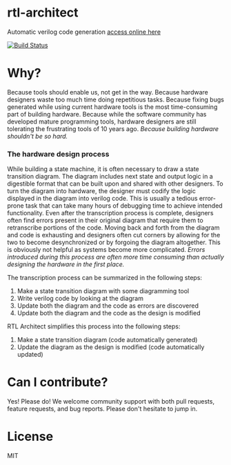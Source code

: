 # rtl-architect
Automatic verilog code generation
[access online here](https://colter5991.github.io/rtl-architect/)

[![Build Status](https://travis-ci.org/colter5991/rtl-architect.svg?branch=master)](https://travis-ci.org/colter5991/rtl-architect)

# Why?

Because tools should enable us, not get in the way.
Because hardware designers waste too much time doing repetitious tasks.
Because fixing bugs generated while using current hardware tools is the most time-consuming part of building hardware.
Because while the software community has developed mature programming tools, hardware designers are still tolerating the frustrating tools of 10 years ago.
*Because building hardware shouldn't be so hard.*

### The hardware design process

While building a state machine, it is often necessary to draw a state transition diagram. The diagram includes next state and output logic in a digestible format that can be built upon and shared with other designers. To turn the diagram into hardware, the designer must codify the logic displayed in the diagram into verilog code. This is usually a tedious error-prone task that can take many hours of debugging time to achieve intended functionality. Even after the transcription process is complete, designers often find errors present in their original diagram that require them to retranscribe portions of the code. Moving back and forth from the diagram and code is exhausting and designers often cut corners by allowing for the two to become desynchronized or by forgoing the diagram altogether. This is obviously not helpful as systems become more complicated. *Errors introduced during this process are often more time consuming than actually designing the hardware in the first place.*

The transcription process can be summarized in the following steps:

1. Make a state transition diagram with some diagramming tool
2. Write verilog code by looking at the diagram
3. Update both the diagram and the code as errors are discovered
4. Update both the diagram and the code as the design is modified

RTL Architect simplifies this process into the following steps:

1. Make a state transition diagram (code automatically generated)
2. Update the diagram as the design is modified (code automatically updated)

# Can I contribute?

Yes! Please do! We welcome community support with both pull requests, feature requests, and bug reports. Please don't hesitate to jump in.

# License

MIT
